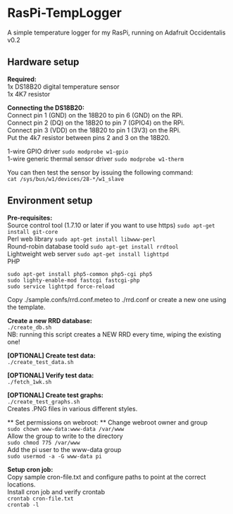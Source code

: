 # RasPi-TempLogger

A simple temperature logger for my RasPi, running on Adafruit Occidentalis v0.2

## Hardware setup
**Required:**  
1x DS18B20 digital temperature sensor  
1x 4K7 resistor  

**Connecting the DS18B20:**  
Connect pin 1 (GND) on the 18B20 to pin 6 (GND) on the RPi.  
Connect pin 2 (DQ) on the 18B20 to pin 7 (GPIO4) on the RPi.  
Connect pin 3 (VDD) on the 18B20 to pin 1 (3V3) on the RPi.  
Put the 4k7 resistor between pins 2 and 3 on the 18B20.  

1-wire GPIO driver `sudo modprobe w1-gpio`  
1-wire generic thermal sensor driver `sudo modprobe w1-therm`  

You can then test the sensor by issuing the following command:  
`cat /sys/bus/w1/devices/28-*/w1_slave`  

## Environment setup
**Pre-requisites:**  
Source control tool (1.7.10 or later if you want to use https) `sudo apt-get install git-core`  
Perl web library `sudo apt-get install libwww-perl`  
Round-robin database toold `sudo apt-get install rrdtool`  
Lightweight web server `sudo apt-get install lighttpd`  
PHP  
````
sudo apt-get install php5-common php5-cgi php5
sudo lighty-enable-mod fastcgi fastcgi-php
sudo service lighttpd force-reload  
````

Copy ./sample.confs/rrd.conf.meteo to ./rrd.conf or create a new one using the template.  

**Create a new RRD database:**  
`./create_db.sh`  
NB: running this script creates a NEW RRD every time, wiping the existing one!

**[OPTIONAL] Create test data:**  
`./create_test_data.sh`  

**[OPTIONAL] Verify test data:**  
`./fetch_1wk.sh`  

**[OPTIONAL] Create test graphs:**  
`./create_test_graphs.sh`  
Creates .PNG files in various different styles.  

** Set permissions on webroot: **
Change webroot owner and group    
`sudo chown www-data:www-data /var/www`  
Allow the group to write to the directory  
`sudo chmod 775 /var/www`  
Add the pi user to the www-data group  
`sudo usermod -a -G www-data pi`  

**Setup cron job:**  
Copy sample cron-file.txt and configure paths to point at the correct locations.  
Install cron job and verify crontab   
        `crontab cron-file.txt`  
        `crontab -l`  

